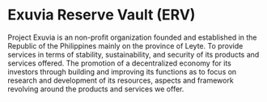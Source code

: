 # Exuvia Reserve Vault (ERV)

Project Exuvia is an non-profit organization founded and established in the Republic of the Philippines mainly on the province of Leyte. To provide services in terms of stability, sustainability, and security of its products and services offered. The promotion of a decentralized economy for its investors through building and improving its functions as to focus on research and development of its resources, aspects and framework revolving around the products and services we offer.
